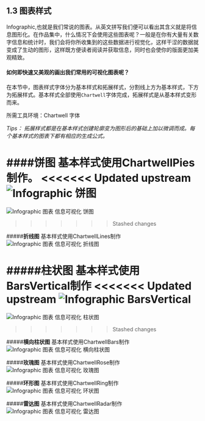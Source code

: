 ## 1.3 图表样式 ##

Infographic,也就是我们常说的图表。从英文拼写我们便可以看出其含义就是将信息图形化。在作品集中，什么情况下会使用这些图表呢？一般是在你有大量有关数字信息和统计时，我们会将你所收集到的这些数据进行视觉化，这样干涩的数据就变成了生动的图形，这样既方便读者阅读并获取信息，同时也会使你的版面更加美观精致。

#### 如何即快速又美观的画出我们常用的可视化图表呢？

在本节中，图表样式字体分为基本样式和拓展样式，分割线上方为基本样式，下方为拓展样式。基本样式全部使用`Chartwell`字体完成，拓展样式是从基本样式变形而来。

所需工具环境：Chartwell 字体



*Tips： 拓展样式都是在基本样式创建轮廓变为图形后的基础上加以微调而成。每个基本样式的图表下都有相应的生成公式。*


####**饼图**
基本样式使用ChartwellPies制作。
<<<<<<< Updated upstream
![Infographic 饼图](http://kitpic.makebi.net/2021/lk_15.jpg)
=======
![Infographic 图表 信息可视化 饼图](http://kitpic.makebi.net/2021/lk_15.jpg)
>>>>>>> Stashed changes

#####**折线图**
基本样式使用ChartwellLines制作
![Infographic 图表 信息可视化 折线图](http://kitpic.makebi.net/2021/lk_16.jpg)

#####**柱状图**
基本样式使用BarsVertical制作
<<<<<<< Updated upstream
![Infographic BarsVertical ](http://kitpic.makebi.net/2021/lk_17.jpg)
=======
![Infographic 图表 信息可视化 柱状图](http://kitpic.makebi.net/2021/lk_17.jpg)
>>>>>>> Stashed changes

#####**横向柱状图**
基本样式使用ChartwellBars制作
![Infographic 图表 信息可视化 横向柱状图](http://kitpic.makebi.net/2021/lk_18.jpg)

#####**玫瑰图**
基本样式使用ChartwellRose制作
![Infographic 图表 信息可视化 玫瑰图](http://kitpic.makebi.net/2021/lk_19.jpg)

#####**环形图**
基本样式使用ChartwellRing制作
![Infographic 图表 信息可视化 环状图](http://kitpic.makebi.net/2021/lk_20.jpg)

#####**雷达图**
基本样式使用ChartwellRadar制作
![Infographic 图表 信息可视化 雷达图](http://kitpic.makebi.net/2021/lk_21.jpg)
